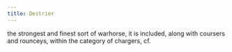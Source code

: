 ```yaml
---
title: Destrier
---
```


the strongest and finest sort of warhorse, it is included, along with coursers and rounceys, within the category of chargers, cf.


